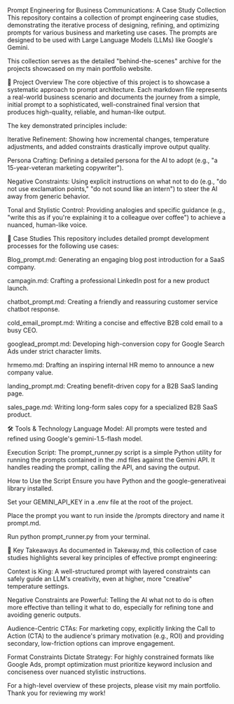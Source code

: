 Prompt Engineering for Business Communications: A Case Study Collection
This repository contains a collection of prompt engineering case studies, demonstrating the iterative process of designing, refining, and optimizing prompts for various business and marketing use cases. The prompts are designed to be used with Large Language Models (LLMs) like Google's Gemini.

This collection serves as the detailed "behind-the-scenes" archive for the projects showcased on my main portfolio website.

🚀 Project Overview
The core objective of this project is to showcase a systematic approach to prompt architecture. Each markdown file represents a real-world business scenario and documents the journey from a simple, initial prompt to a sophisticated, well-constrained final version that produces high-quality, reliable, and human-like output.

The key demonstrated principles include:

Iterative Refinement: Showing how incremental changes, temperature adjustments, and added constraints drastically improve output quality.

Persona Crafting: Defining a detailed persona for the AI to adopt (e.g., "a 15-year-veteran marketing copywriter").

Negative Constraints: Using explicit instructions on what not to do (e.g., "do not use exclamation points," "do not sound like an intern") to steer the AI away from generic behavior.

Tonal and Stylistic Control: Providing analogies and specific guidance (e.g., "write this as if you're explaining it to a colleague over coffee") to achieve a nuanced, human-like voice.

📂 Case Studies
This repository includes detailed prompt development processes for the following use cases:

Blog_prompt.md: Generating an engaging blog post introduction for a SaaS company.

campagin.md: Crafting a professional LinkedIn post for a new product launch.

chatbot_prompt.md: Creating a friendly and reassuring customer service chatbot response.

cold_email_prompt.md: Writing a concise and effective B2B cold email to a busy CEO.

googlead_prompt.md: Developing high-conversion copy for Google Search Ads under strict character limits.

hrmemo.md: Drafting an inspiring internal HR memo to announce a new company value.

landing_prompt.md: Creating benefit-driven copy for a B2B SaaS landing page.

sales_page.md: Writing long-form sales copy for a specialized B2B SaaS product.

🛠️ Tools & Technology
Language Model: All prompts were tested and refined using Google's gemini-1.5-flash model.

Execution Script: The prompt_runner.py script is a simple Python utility for running the prompts contained in the .md files against the Gemini API. It handles reading the prompt, calling the API, and saving the output.

How to Use the Script
Ensure you have Python and the google-generativeai library installed.

Set your GEMINI_API_KEY in a .env file at the root of the project.

Place the prompt you want to run inside the /prompts directory and name it prompt.md.

Run python prompt_runner.py from your terminal.

🔑 Key Takeaways
As documented in Takeway.md, this collection of case studies highlights several key principles of effective prompt engineering:

Context is King: A well-structured prompt with layered constraints can safely guide an LLM's creativity, even at higher, more "creative" temperature settings.

Negative Constraints are Powerful: Telling the AI what not to do is often more effective than telling it what to do, especially for refining tone and avoiding generic outputs.

Audience-Centric CTAs: For marketing copy, explicitly linking the Call to Action (CTA) to the audience's primary motivation (e.g., ROI) and providing secondary, low-friction options can improve engagement.

Format Constraints Dictate Strategy: For highly constrained formats like Google Ads, prompt optimization must prioritize keyword inclusion and conciseness over nuanced stylistic instructions.

For a high-level overview of these projects, please visit my main portfolio. Thank you for reviewing my work!
